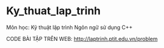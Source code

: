 # Ky_thuat_lap_trinh
Môn học: Kỹ thuật lập trình
Ngôn ngữ sử dụng C++

CODE BÀI TẬP TRÊN WEB: http://laptrinh.ptit.edu.vn/problem